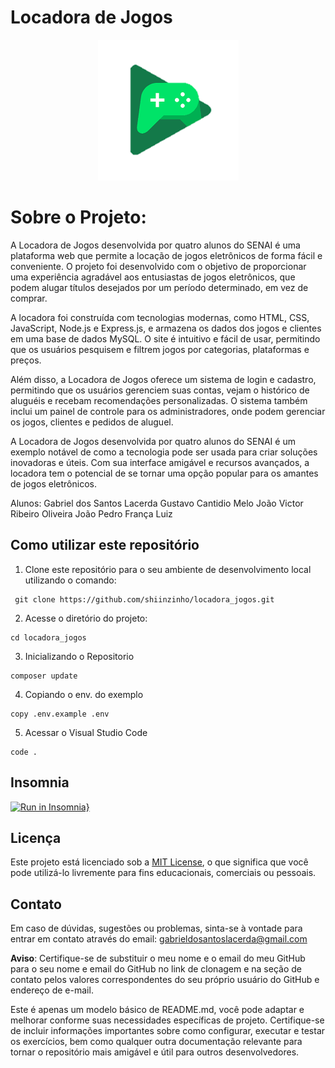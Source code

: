# Locadora de Jogos

<div align= "center">

![Logo](https://github.com/casagrande7/locadora_jogos/blob/main/app/Assets/imagem/logoJogos.png)
</div>

# Sobre o Projeto:
A Locadora de Jogos desenvolvida por quatro alunos do SENAI é uma plataforma web que permite a locação de jogos eletrônicos de forma fácil e conveniente. O projeto foi desenvolvido com o objetivo de proporcionar uma experiência agradável aos entusiastas de jogos eletrônicos, que podem alugar títulos desejados por um período determinado, em vez de comprar.

A locadora foi construída com tecnologias modernas, como HTML, CSS, JavaScript, Node.js e Express.js, e armazena os dados dos jogos e clientes em uma base de dados MySQL. O site é intuitivo e fácil de usar, permitindo que os usuários pesquisem e filtrem jogos por categorias, plataformas e preços.

Além disso, a Locadora de Jogos oferece um sistema de login e cadastro, permitindo que os usuários gerenciem suas contas, vejam o histórico de aluguéis e recebam recomendações personalizadas. O sistema também inclui um painel de controle para os administradores, onde podem gerenciar os jogos, clientes e pedidos de aluguel.

A Locadora de Jogos desenvolvida por quatro alunos do SENAI é um exemplo notável de como a tecnologia pode ser usada para criar soluções inovadoras e úteis. Com sua interface amigável e recursos avançados, a locadora tem o potencial de se tornar uma opção popular para os amantes de jogos eletrônicos.

Alunos:
Gabriel dos Santos Lacerda
Gustavo Cantidio Melo
João Victor Ribeiro Oliveira
João Pedro França Luiz


## Como utilizar este repositório

1. Clone este repositório para o seu ambiente de desenvolvimento local utilizando o comando:
```
 git clone https://github.com/shiinzinho/locadora_jogos.git
```
2. Acesse o diretório do projeto:
```
cd locadora_jogos
```
3. Inicializando o Repositorio
```
composer update
```
4. Copiando o env. do exemplo
```
copy .env.example .env
```

5. Acessar o Visual Studio Code
```
code .
```


## Insomnia

[![Run in Insomnia}](https://insomnia.rest/images/run.svg)](https://insomnia.rest/run/?label=Locadora%20de%20Jogos&uri=https%3A%2F%2Fraw.githubusercontent.com%2Fshiinzinho%2Flocadora_jogos%2Fmain%2FInsomnia.json)

## Licença

Este projeto está licenciado sob a [MIT License](LICENSE), o que significa que você pode utilizá-lo livremente para fins educacionais, comerciais ou pessoais.

## Contato
Em caso de dúvidas, sugestões ou problemas, sinta-se à vontade para entrar em contato através do email: gabrieldosantoslacerda@gmail.com

**Aviso**: Certifique-se de substituir o meu nome e o email do meu GitHub para o seu nome e email do GitHub no link de clonagem e na seção de contato pelos valores correspondentes do seu próprio usuário do GitHub e endereço de e-mail.

Este é apenas um modelo básico de README.md, você pode adaptar e melhorar conforme suas necessidades específicas de projeto. Certifique-se de incluir informações importantes sobre como configurar, executar e testar os exercícios, bem como qualquer outra documentação relevante para tornar o repositório mais amigável e útil para outros desenvolvedores.